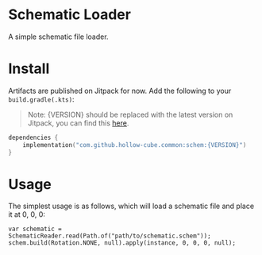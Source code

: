 # Schematic Loader

A simple schematic file loader.

# Install

Artifacts are published on Jitpack for now. Add the following to your `build.gradle(.kts)`:

> Note: {VERSION} should be replaced with the latest version on Jitpack, you can find
> this [here](https://jitpack.io/#hollow-cube/common).

```kotlin
dependencies {
    implementation("com.github.hollow-cube.common:schem:{VERSION}")
}
```

# Usage

The simplest usage is as follows, which will load a schematic file and place it at 0, 0, 0:

```
var schematic = SchematicReader.read(Path.of("path/to/schematic.schem"));
schem.build(Rotation.NONE, null).apply(instance, 0, 0, 0, null);
```
